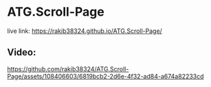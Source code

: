 # ATG.Scroll-Page


live link:  https://rakib38324.github.io/ATG.Scroll-Page/
## Video:
https://github.com/rakib38324/ATG.Scroll-Page/assets/108406603/6819bcb2-2d6e-4f32-ad84-a674a82233cd

